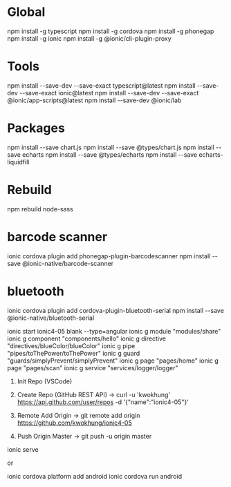 # Global
npm install -g typescript
npm install -g cordova
npm install -g phonegap
npm install -g ionic
npm install -g @ionic/cli-plugin-proxy

# Tools
npm install --save-dev --save-exact typescript@latest
npm install --save-dev --save-exact ionic@latest
npm install --save-dev --save-exact @ionic/app-scripts@latest
npm install --save-dev @ionic/lab

# Packages
npm install --save chart.js
npm install --save @types/chart.js
npm install --save echarts
npm install --save @types/echarts
npm install --save echarts-liquidfill

# Rebuild
npm rebuild node-sass

# barcode scanner
ionic cordova plugin add phonegap-plugin-barcodescanner
npm install --save @ionic-native/barcode-scanner

# bluetooth
ionic cordova plugin add cordova-plugin-bluetooth-serial
npm install --save @ionic-native/bluetooth-serial

ionic start ionic4-05 blank --type=angular
ionic g module "modules/share"
ionic g component "components/hello"
ionic g directive "directives/blueColor/blueColor"
ionic g pipe "pipes/toThePower/toThePower"
ionic g guard "guards/simplyPrevent/simplyPrevent"
ionic g page "pages/home"
ionic g page "pages/scan"
ionic g service "services/logger/logger"

1. Init Repo (VSCode)

2. Create Repo (GitHub REST API)
-> curl -u 'kwokhung' https://api.github.com/user/repos -d '{"name":"ionic4-05"}'

3. Remote Add Origin
-> git remote add origin https://github.com/kwokhung/ionic4-05

4. Push Origin Master
-> git push -u origin master

ionic serve

or

ionic cordova platform add android
ionic cordova run android